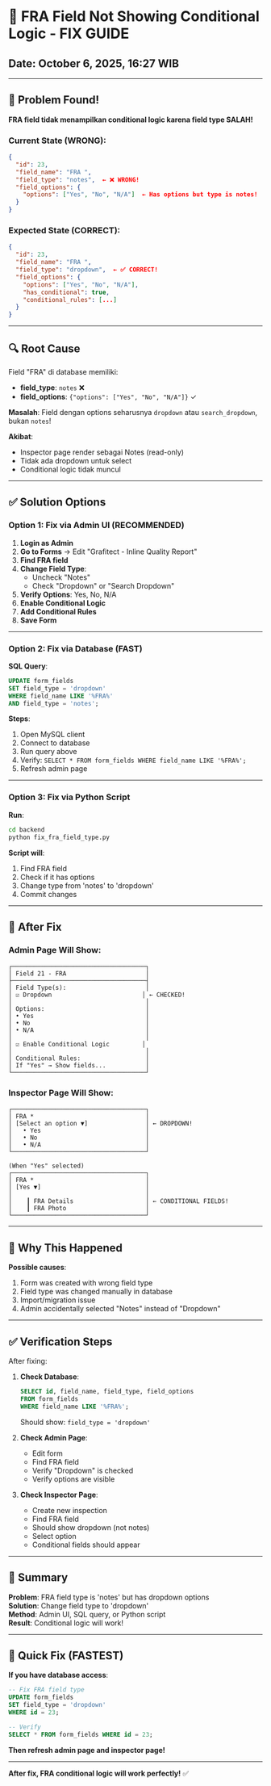 # 🐛 FRA Field Not Showing Conditional Logic - FIX GUIDE

## Date: October 6, 2025, 16:27 WIB

---

## 🐛 Problem Found!

**FRA field tidak menampilkan conditional logic karena field type SALAH!**

### Current State (WRONG):
```json
{
  "id": 23,
  "field_name": "FRA ",
  "field_type": "notes",  ← ❌ WRONG!
  "field_options": {
    "options": ["Yes", "No", "N/A"]  ← Has options but type is notes!
  }
}
```

### Expected State (CORRECT):
```json
{
  "id": 23,
  "field_name": "FRA ",
  "field_type": "dropdown",  ← ✅ CORRECT!
  "field_options": {
    "options": ["Yes", "No", "N/A"],
    "has_conditional": true,
    "conditional_rules": [...]
  }
}
```

---

## 🔍 Root Cause

Field "FRA" di database memiliki:
- **field_type**: `notes` ❌
- **field_options**: `{"options": ["Yes", "No", "N/A"]}` ✓

**Masalah**: Field dengan options seharusnya `dropdown` atau `search_dropdown`, bukan `notes`!

**Akibat**: 
- Inspector page render sebagai Notes (read-only)
- Tidak ada dropdown untuk select
- Conditional logic tidak muncul

---

## ✅ Solution Options

### Option 1: Fix via Admin UI (RECOMMENDED)

1. **Login as Admin**
2. **Go to Forms** → Edit "Grafitect - Inline Quality Report"
3. **Find FRA field**
4. **Change Field Type**:
   - Uncheck "Notes"
   - Check "Dropdown" or "Search Dropdown"
5. **Verify Options**: Yes, No, N/A
6. **Enable Conditional Logic**
7. **Add Conditional Rules**
8. **Save Form**

---

### Option 2: Fix via Database (FAST)

**SQL Query**:
```sql
UPDATE form_fields 
SET field_type = 'dropdown'
WHERE field_name LIKE '%FRA%' 
AND field_type = 'notes';
```

**Steps**:
1. Open MySQL client
2. Connect to database
3. Run query above
4. Verify: `SELECT * FROM form_fields WHERE field_name LIKE '%FRA%';`
5. Refresh admin page

---

### Option 3: Fix via Python Script

**Run**:
```bash
cd backend
python fix_fra_field_type.py
```

**Script will**:
1. Find FRA field
2. Check if it has options
3. Change type from 'notes' to 'dropdown'
4. Commit changes

---

## 🎯 After Fix

### Admin Page Will Show:
```
┌─────────────────────────────────────┐
│ Field 21 - FRA                      │
├─────────────────────────────────────┤
│ Field Type(s):                      │
│ ☑️ Dropdown                         │ ← CHECKED!
│                                     │
│ Options:                            │
│ • Yes                               │
│ • No                                │
│ • N/A                               │
│                                     │
│ ☑️ Enable Conditional Logic         │
│                                     │
│ Conditional Rules:                  │
│ If "Yes" → Show fields...           │
└─────────────────────────────────────┘
```

### Inspector Page Will Show:
```
┌─────────────────────────────────────┐
│ FRA *                               │
│ [Select an option ▼]                │ ← DROPDOWN!
│   • Yes                             │
│   • No                              │
│   • N/A                             │
└─────────────────────────────────────┘

(When "Yes" selected)
┌─────────────────────────────────────┐
│ FRA *                               │
│ [Yes ▼]                             │
│                                     │
│    ┃ FRA Details                    │ ← CONDITIONAL FIELDS!
│    ┃ FRA Photo                      │
└─────────────────────────────────────┘
```

---

## 🔧 Why This Happened

**Possible causes**:
1. Form was created with wrong field type
2. Field type was changed manually in database
3. Import/migration issue
4. Admin accidentally selected "Notes" instead of "Dropdown"

---

## ✅ Verification Steps

After fixing:

1. **Check Database**:
   ```sql
   SELECT id, field_name, field_type, field_options 
   FROM form_fields 
   WHERE field_name LIKE '%FRA%';
   ```
   Should show: `field_type = 'dropdown'`

2. **Check Admin Page**:
   - Edit form
   - Find FRA field
   - Verify "Dropdown" is checked
   - Verify options are visible

3. **Check Inspector Page**:
   - Create new inspection
   - Find FRA field
   - Should show dropdown (not notes)
   - Select option
   - Conditional fields should appear

---

## 📝 Summary

**Problem**: FRA field type is 'notes' but has dropdown options  
**Solution**: Change field type to 'dropdown'  
**Method**: Admin UI, SQL query, or Python script  
**Result**: Conditional logic will work!  

---

## 🚀 Quick Fix (FASTEST)

**If you have database access**:

```sql
-- Fix FRA field type
UPDATE form_fields 
SET field_type = 'dropdown'
WHERE id = 23;

-- Verify
SELECT * FROM form_fields WHERE id = 23;
```

**Then refresh admin page and inspector page!**

---

**After fix, FRA conditional logic will work perfectly!** ✅
